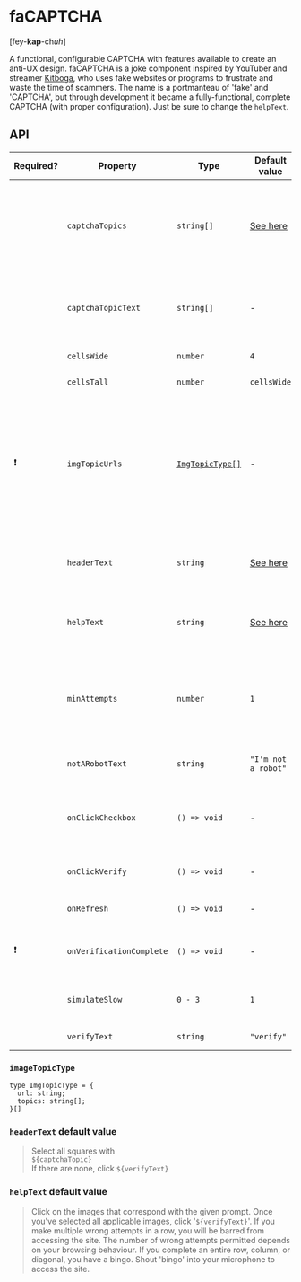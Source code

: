 # faCAPTCHA
[fey-**kap**-ch*uh*] 

A functional, configurable CAPTCHA with features available to create an anti-UX design. faCAPTCHA is a joke component inspired by YouTuber and streamer [Kitboga](https://www.youtube.com/c/KitbogaShow), who uses fake websites or programs to frustrate and waste the time of scammers. The name is a portmanteau of 'fake' and 'CAPTCHA', but through development it became a fully-functional, complete CAPTCHA (with proper configuration). Just be sure to change the `helpText`.


## API

| Required?  | Property          | Type         | Default value | Description |
| ---------- | ----------------- | ------------ | ------------- | ----------- |
|           | `captchaTopics`    | `string[]`   | [See here](https://github.com/dylandbl/faCAPTCHA/blob/main/src/lib/utils/stringsToFind.ts) | Topics displayed at the top of the CAPTCHA. If not defined, a pseudorandomly selected default value will be used. | 
|           | `captchaTopicText` | `string[]`   | -           | Array of topics to be displayed in the CAPTCHA header. Does not work with `headerText`. |
|           | `cellsWide`        | `number`     | `4`         | Number of cells in each row. |
|           | `cellsTall`        | `number`     | `cellsWide` | Number of cells in each column. |
|   ❗       | `imgTopicUrls`     | [`ImgTopicType[]`](#imagetopictype) | -             | Array of image URLs with associated tags. Tags are case-sensitive and compared to the topic selected from `captchaTopics`. The images will be displayed in order. |
|           | `headerText`       | `string`     | [See here](#headertext-default-value) | Used in place of the CAPTCHA header text. Overrides `captchaTopic`.
|           | `helpText`         | `string`     | [See here](#helptext-default-value) | Used in place of the default help text, shown when the '?' icon is clicked. |
|           | `minAttempts`      | `number`     | `1`         | Minimum number of required attempts, regardless of whether the attempts are correct or not. |
|           | `notARobotText`    | `string`     | `"I'm not a robot"` | Used in place of the "I'm not a robot" text. |
|           | `onClickCheckbox`  | `() => void` | -           | Called on clicking the checkbox. Does not execute if the CAPTCHA popup is open. |
|           | `onClickVerify`    | `() => void` | -           | Called on clicking the 'Verify' button. |
|           | `onRefresh`        | `() => void` | -           | Called on clicking the refresh icon. |
|   ❗       | `onVerificationComplete` | `() => void` | -     | Called on successful verification completion. |
|           | `simulateSlow`     | `0 - 3`      | `1`         | Simulates a slow internet connection speed. |
|           | `verifyText`       | `string`     | `"verify"`  | Text for the 'Verify' button. |

### `imageTopicType`
```TS
type ImgTopicType = {
  url: string;
  topics: string[];
}[]
```

### `headerText` default value

> Select all squares with <br>
> `${captchaTopic}` <br>
> If there are none, click `${verifyText}` <br>

### `helpText` default value
> Click on the images that correspond with the given prompt. Once you've selected all applicable images, click '`${verifyText}`'. If you make multiple wrong attempts in a row, you will be barred from accessing the site. The number of wrong attempts permitted depends on your browsing behaviour. If you complete an entire row, column, or diagonal, you have a bingo. Shout 'bingo' into your microphone to access the site.
